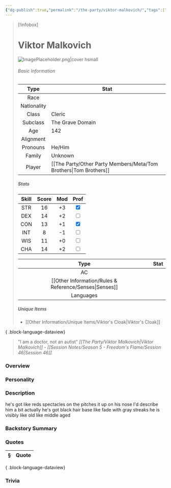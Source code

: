 ```yaml
---
{"dg-publish":true,"permalink":"/the-party/viktor-malkovich/","tags":["NPC"],"updated":"2025-08-31T16:32:27.028+01:00"}
---
```



> [!infobox]
> # Viktor Malkovich
> ![ImagePlaceholder.png|cover hsmall](/img/user/Admin/Attachments/ImagePlaceholder.png)
> ###### Basic Information
> 
>  Type | Stat |
> :----: | --- |
>  Race |  |
>  Nationality | |
>  Class | Cleric |
>  Subclass | The Grave Domain |
>  Age | 142 |
>  Alignment | |
>  Pronouns | He/Him |
>  Family | Unknown |
>  Player | [[The Party/Other Party Members/Meta/Tom Brothers\|Tom Brothers]] |
>  ##### Stats
> Skill | Score | Mod | Prof |
> :---: | :---: | :---: | :---: |
>  STR | 16 | +3 | <input type="checkbox" checked> |
>  DEX | 14 | +2 |  <input type="checkbox" unchecked> |
>  CON | 13 | +1 | <input type="checkbox" checked> |
>  INT | 8 | -1 | <input type="checkbox" unchecked>|
>  WIS | 11 | +0 | <input type="checkbox" unchecked> |
>  CHA | 14 | +2 | <input type="checkbox" unchecked> |
>  
>Type | Stat |
>:---: | --- |
>AC |  |
>[[Other Information/Rules & Reference/Senses\|Senses]] |  |
>Languages | 
>
>##### Unique Items 
> - [[Other Information/Unique Items/Viktor's Cloak\|Viktor's Cloak]]
> 
{ .block-language-dataview}


> "I am a doctor, not an autist" <cite>[[The Party/Viktor Malkovich\|Viktor Malkovich]] -  [[Session Notes/Season 5 - Freedom's Flame/Session 46\|Session 46]]</cite>

### Overview


### Personality


### Description
he's got like reds spectacles on the pitches it up on his nose I'd describe him a bit actually he's got black hair base like fade with gray streaks he is visibly like old like middle aged

### Backstory Summary


### Quotes
| § | Quote |
| - | ----- |

{ .block-language-dataview}

### Trivia
